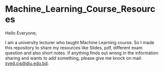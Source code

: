 # Machine_Learning_Course_Resources
Hello Everyone,

I am a university lecturer who taught Machine Learning course. So I made this repository to share my resources like Slides, pdf, different exam question and also short notes. If anything finds out wrong in the information sharing and wants to add something, please give me knock on mail: syed.cis@diu.edu.bd.

